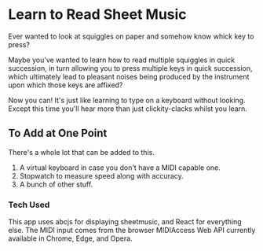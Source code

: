 # Learn to Read Sheet Music

Ever wanted to look at squiggles on paper and somehow know whick key to press?

Maybe you've wanted to learn how to read multiple squiggles in quick succession, in turn allowing you to press multiple keys in quick succession, which ultimately lead to pleasant noises being produced by the instrument upon which those keys are affixed?

Now you can! It's just like learning to type on a keyboard without looking. Except this time you'll hear more than just clickity-clacks whilst you learn.

## To Add at One Point

There's a whole lot that can be added to this.

1. A virtual keyboard in case you don't have a MIDI capable one.
2. Stopwatch to measure speed along with accuracy.
3. A bunch of other stuff.

### Tech Used

This app uses abcjs for displaying sheetmusic, and React for everything else. The MIDI input comes from the browser MIDIAccess Web API currently available in Chrome, Edge, and Opera.
